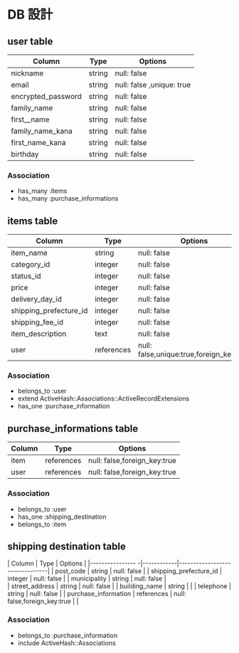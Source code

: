 # DB 設計

## user table

| Column             | Type                | Options                   |
|--------------------|---------------------|---------------------------|
| nickname           | string              | null: false               |
| email              | string              | null: false ,unique: true |
| encrypted_password | string              | null: false               |
| family_name        | string              | null: false               |
| first__name        | string              | null: false               |
| family_name_kana   | string              | null: false               |
| first_name_kana    | string              | null: false               |
| birthday           | string              | null: false               |

### Association

* has_many :items
* has_many :purchase_informations
 

## items table

| Column                              | Type       | Options                                  |
|-------------------------------------|------------|------------------------------------------|
| item_name                           |string      |null: false                               |
| category_id                         |integer     |null: false                               |
| status_id                           |integer     |null: false                               |
| price                               |integer     |null: false                               |
| delivery_day_id                     |integer     |null: false                               |
| shipping_prefecture_id              |integer     |null: false                               |
| shipping_fee_id                     |integer     |null: false                               |
| item_description                    |text        |null: false                               |
| user                                |references  |null: false,unique:true,foreign_key:true  |         


### Association

- belongs_to :user
- extend ActiveHash::Associations::ActiveRecordExtensions
- has_one :purchase_information
 
## purchase_informations table

| Column         | Type       | Options                                    |
|----------------|------------|--------------------------------------------|
| item           | references | null: false,foreign_key:true               |
| user           | references | null: false,foreign_key:true               | 


### Association

- belongs_to :user
- has_one :shipping_destination
- belongs_to :item 

## shipping destination table

| Column                   | Type       | Options                        |
|----------------         -|------------|--------------------------------|
| post_code                | string     | null: false                    |
| shipping_prefecture_id   | integer    | null: false                    |
| municipality             | string     | null: false                    |  
| street_address           | string     | null: false                    |
| building_name            | string     |                                |
| telephone                | string     | null: false                    |
| purchase_information     | references | null: false,foreign_key:true   |            | 



### Association

- belongs_to :purchase_information
- include ActiveHash::Associations

